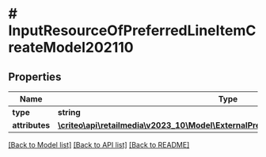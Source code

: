# # InputResourceOfPreferredLineItemCreateModel202110

## Properties

Name | Type | Description | Notes
------------ | ------------- | ------------- | -------------
**type** | **string** |  | [optional]
**attributes** | [**\criteo\api\retailmedia\v2023_10\Model\ExternalPreferredLineItemCreateModel202110**](ExternalPreferredLineItemCreateModel202110.md) |  | [optional]

[[Back to Model list]](../../README.md#models) [[Back to API list]](../../README.md#endpoints) [[Back to README]](../../README.md)
